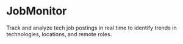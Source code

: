 # JobMonitor
Track and analyze tech job postings in real time to identify trends in technologies, locations, and remote roles.
